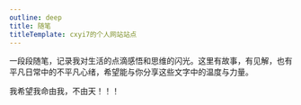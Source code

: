 ```yaml
---
outline: deep
title: 随笔
titleTemplate: cxyi7的个人网站站点
---
```

一段段随笔，记录我对生活的点滴感悟和思维的闪光。这里有故事，有见解，也有平凡日常中的不平凡心绪，希望能与你分享这些文字中的温度与力量。

我希望我命由我，不由天！！！
